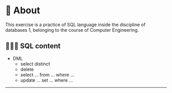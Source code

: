 # 💬 About

This exercise is a practice of SQL language inside the discipline of databases 1, belonging to the course of Computer Engineering.

## 👨🏽‍💻 SQL content

- DML
  - select distinct
  - delete
  - select ... from ... where ...
  - update ... set ... where ...

---
